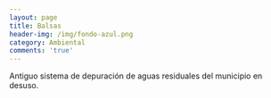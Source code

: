 ```yaml
---
layout: page
title: Balsas
header-img: /img/fondo-azul.png
category: Ambiental
comments: 'true'
---
```



Antiguo sistema de depuración de aguas residuales del municipio en desuso.
